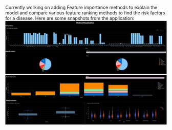 Currently working on adding Feature importance methods to explain the model and compare various feature ranking methods to find the risk factors for a disease.
Here are some snapshots from the application:
<br>
![Screenshot 1](Visualisation1.png)
<br>
![Screenshot 2](Visualisation2.png)
